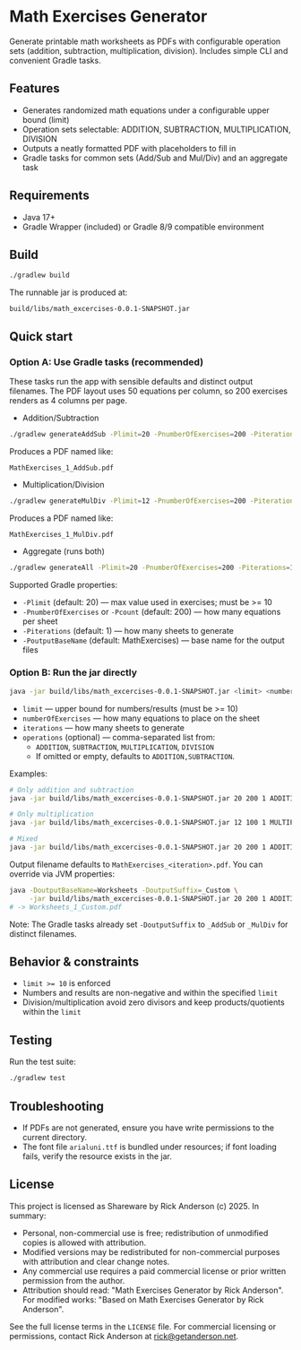 # Math Exercises Generator

Generate printable math worksheets as PDFs with configurable operation sets (addition, subtraction, multiplication, division). Includes simple CLI and convenient Gradle tasks.

## Features
- Generates randomized math equations under a configurable upper bound (limit)
- Operation sets selectable: ADDITION, SUBTRACTION, MULTIPLICATION, DIVISION
- Outputs a neatly formatted PDF with placeholders to fill in
- Gradle tasks for common sets (Add/Sub and Mul/Div) and an aggregate task

## Requirements
- Java 17+
- Gradle Wrapper (included) or Gradle 8/9 compatible environment

## Build
```bash
./gradlew build
```
The runnable jar is produced at:
```
build/libs/math_excercises-0.0.1-SNAPSHOT.jar
```

## Quick start

### Option A: Use Gradle tasks (recommended)
These tasks run the app with sensible defaults and distinct output filenames. The PDF layout uses 50 equations per column, so 200 exercises renders as 4 columns per page.

- Addition/Subtraction
```bash
./gradlew generateAddSub -Plimit=20 -PnumberOfExercises=200 -Piterations=1
```
Produces a PDF named like:
```
MathExercises_1_AddSub.pdf
```

- Multiplication/Division
```bash
./gradlew generateMulDiv -Plimit=12 -PnumberOfExercises=200 -Piterations=1
```
Produces a PDF named like:
```
MathExercises_1_MulDiv.pdf
```

- Aggregate (runs both)
```bash
./gradlew generateAll -Plimit=20 -PnumberOfExercises=200 -Piterations=1
```

Supported Gradle properties:
- `-Plimit` (default: 20) — max value used in exercises; must be >= 10
- `-PnumberOfExercises` or `-Pcount` (default: 200) — how many equations per sheet
- `-Piterations` (default: 1) — how many sheets to generate
- `-PoutputBaseName` (default: MathExercises) — base name for the output files

### Option B: Run the jar directly
```bash
java -jar build/libs/math_excercises-0.0.1-SNAPSHOT.jar <limit> <numberOfExercises> <iterations> [operations]
```
- `limit` — upper bound for numbers/results (must be >= 10)
- `numberOfExercises` — how many equations to place on the sheet
- `iterations` — how many sheets to generate
- `operations` (optional) — comma-separated list from:
  - `ADDITION`, `SUBTRACTION`, `MULTIPLICATION`, `DIVISION`
  - If omitted or empty, defaults to `ADDITION,SUBTRACTION`.

Examples:
```bash
# Only addition and subtraction
java -jar build/libs/math_excercises-0.0.1-SNAPSHOT.jar 20 200 1 ADDITION,SUBTRACTION

# Only multiplication
java -jar build/libs/math_excercises-0.0.1-SNAPSHOT.jar 12 100 1 MULTIPLICATION

# Mixed
java -jar build/libs/math_excercises-0.0.1-SNAPSHOT.jar 20 200 1 ADDITION,DIVISION
```

Output filename defaults to `MathExercises_<iteration>.pdf`. You can override via JVM properties:
```bash
java -DoutputBaseName=Worksheets -DoutputSuffix=_Custom \
     -jar build/libs/math_excercises-0.0.1-SNAPSHOT.jar 20 200 1 ADDITION,SUBTRACTION
# -> Worksheets_1_Custom.pdf
```

Note: The Gradle tasks already set `-DoutputSuffix` to `_AddSub` or `_MulDiv` for distinct filenames.

## Behavior & constraints
- `limit >= 10` is enforced
- Numbers and results are non-negative and within the specified `limit`
- Division/multiplication avoid zero divisors and keep products/quotients within the `limit`

## Testing
Run the test suite:
```bash
./gradlew test
```

## Troubleshooting
- If PDFs are not generated, ensure you have write permissions to the current directory.
- The font file `arialuni.ttf` is bundled under resources; if font loading fails, verify the resource exists in the jar.

## License
This project is licensed as Shareware by Rick Anderson (c) 2025. In summary:
- Personal, non-commercial use is free; redistribution of unmodified copies is allowed with attribution.
- Modified versions may be redistributed for non-commercial purposes with attribution and clear change notes.
- Any commercial use requires a paid commercial license or prior written permission from the author.
- Attribution should read: "Math Exercises Generator by Rick Anderson". For modified works: "Based on Math Exercises Generator by Rick Anderson".

See the full license terms in the `LICENSE` file. For commercial licensing or permissions, contact Rick Anderson at rick@getanderson.net.
